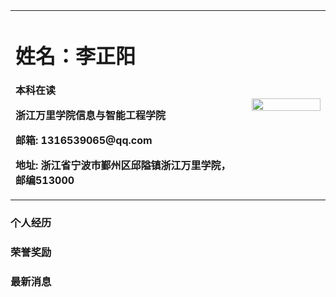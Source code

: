 <table border="0">
  <tr>
    <td width="75%">
      <h1>姓名：李正阳</h1>
      <p><b>本科在读</b></p>
      <p><b>浙江万里学院信息与智能工程学院</b></p>
      <p><b>邮箱: 1316539065@qq.com</b></p>
      <p><b>地址: 浙江省宁波市鄞州区邱隘镇浙江万里学院， 邮编513000</b></p>
    </td>
    <td width=" 25%" >
      <img src=" /https://raw.githubusercontent.com/lzy020912/lzy020912.github.io/main/lzy.jpg?raw=true" width="100%">
    </td>
  </tr>
</table>


### 个人经历

### 荣誉奖励

### 最新消息
